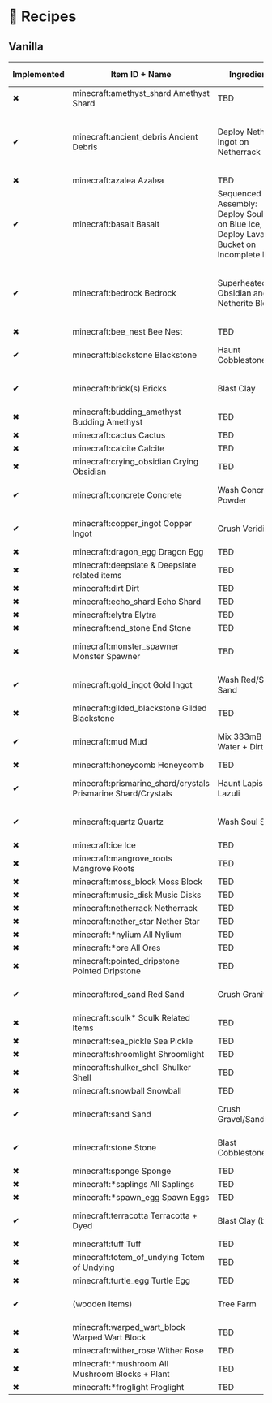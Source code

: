 # 🌾 Recipes

## Vanilla
| Implemented | Item ID + Name                                | Ingredients                   | Additional notes              |
|-------------|-----------------------------------------------|-------------------------------|-------------------------------|
| ✖           | minecraft:amethyst_shard Amethyst Shard       | TBD                           |                               |
| ✔           | minecraft:ancient_debris Ancient Debris       | Deploy Netherrite Ingot on Netherrack                           | Added in 0.1.0-INDEV, 25% chance on Netherite Scrap                              |
| ✖           | minecraft:azalea Azalea                      | TBD                           |                               |
| ✔           | minecraft:basalt Basalt                      | Sequenced Assembly: Deploy Soul Soil on Blue Ice, Deploy Lava Bucket on Incomplete Basalt                           |Added in 0.1.0-INDEV. Returns 2x Basalt                               |
| ✔           | minecraft:bedrock Bedrock                    | Superheated, Mix Obsidian and Netherite Block                           | Added in 0.1.0-INDEV, Will be toggleable in config  |
| ✖           | minecraft:bee_nest Bee Nest                  | TBD                           |                               |
| ✔           | minecraft:blackstone Blackstone              | Haunt Cobblestone              | Implemented in regular Create |
| ✔           | minecraft:brick(s) Bricks                    | Blast Clay                    | Implemented in regular Create |
| ✖           | minecraft:budding_amethyst Budding Amethyst  | TBD                           |                               |
| ✖           | minecraft:cactus Cactus                      | TBD                           |                               |
| ✖           | minecraft:calcite Calcite                    | TBD                           |                               |
| ✖           | minecraft:crying_obsidian Crying Obsidian     | TBD                           |                               |
| ✔           | minecraft:concrete Concrete                  | Wash Concrete Powder           | Implemented in regular Create |
| ✔           | minecraft:copper_ingot Copper Ingot          | Crush Veridium                 | Implemented in regular Create |
| ✖           | minecraft:dragon_egg Dragon Egg              | TBD                           |                               |
| ✖           | minecraft:deepslate & Deepslate related items | TBD                           |                               |
| ✖           | minecraft:dirt Dirt                          | TBD                           |                               |
| ✖           | minecraft:echo_shard Echo Shard              | TBD                           |                               |
| ✖           | minecraft:elytra Elytra                      | TBD                           |                               |
| ✖           | minecraft:end_stone End Stone                | TBD                           |                               |
| ✖           | minecraft:monster_spawner Monster Spawner    | TBD                           | Will be toggleable in config  |
| ✔           | minecraft:gold_ingot Gold Ingot              | Wash Red/Soul Sand             | Implemented in regular Create |
| ✖           | minecraft:gilded_blackstone Gilded Blackstone | TBD                           |                               |
| ✔           | minecraft:mud Mud                            | Mix 333mB Water + Dirt         | Implemented in regular Create |
| ✖           | minecraft:honeycomb Honeycomb                | TBD                           |                               |
| ✔           | minecraft:prismarine_shard/crystals Prismarine Shard/Crystals | Haunt Lapis Lazuli  | Implemented in regular Create |
| ✔           | minecraft:quartz Quartz                      | Wash Soul Sand                 | Implemented in regular Create |
| ✖           | minecraft:ice Ice                            | TBD                           |                               |
| ✖           | minecraft:mangrove_roots Mangrove Roots      | TBD                           |                               |
| ✖           | minecraft:moss_block Moss Block              | TBD                           |                               |
| ✖           | minecraft:music_disk Music Disks             | TBD                           |                               |
| ✖           | minecraft:netherrack Netherrack              | TBD                           |                               |
| ✖           | minecraft:nether_star Nether Star            | TBD                           |                               |
| ✖           | minecraft:*nylium All Nylium                 | TBD                           |                               |
| ✖           | minecraft:*ore All Ores                      | TBD                           |                               |
| ✖           | minecraft:pointed_dripstone Pointed Dripstone | TBD                           |                               |
| ✔           | minecraft:red_sand Red Sand                  | Crush Granite                  | Implemented in regular Create |
| ✖           | minecraft:sculk* Sculk Related Items         | TBD                           |                               |
| ✖           | minecraft:sea_pickle Sea Pickle              | TBD                           |                               |
| ✖           | minecraft:shroomlight Shroomlight            | TBD                           |                               |
| ✖           | minecraft:shulker_shell Shulker Shell        | TBD                           |                               |
| ✖           | minecraft:snowball Snowball                  | TBD                           |                               |
| ✔           | minecraft:sand Sand                          | Crush Gravel/Sandstone         | Implemented in regular Create |
| ✔           | minecraft:stone Stone                        | Blast Cobblestone              | Implemented in regular Create |
| ✖           | minecraft:sponge Sponge                      | TBD                           |                               |
| ✖           | minecraft:*saplings All Saplings             | TBD                           |                               |
| ✖           | minecraft:*spawn_egg Spawn Eggs              | TBD                           |                               |
| ✔           | minecraft:terracotta Terracotta + Dyed       | Blast Clay (block)             | Implemented in regular Create |
| ✖           | minecraft:tuff Tuff                          | TBD                           |                               |
| ✖           | minecraft:totem_of_undying Totem of Undying  | TBD                           |                               |
| ✖           | minecraft:turtle_egg Turtle Egg              | TBD                           |                               |
| ✔           | (wooden items)                               | Tree Farm                     | Implemented in regular Create |
| ✖           | minecraft:warped_wart_block Warped Wart Block | TBD                           |                               |
| ✖           | minecraft:wither_rose Wither Rose            | TBD                           |                               |
| ✖           | minecraft:*mushroom All Mushroom Blocks + Plant | TBD                         |                               |
| ✖           | minecraft:*froglight Froglight               | TBD                           |                               |
